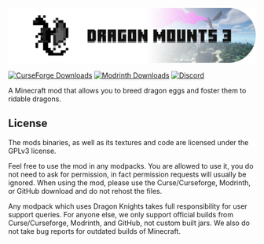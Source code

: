 ![LOGO](src/main/resources/logo.png)

[![CurseForge Downloads](https://img.shields.io/curseforge/dt/1123549?logo=curseforge&label=CurseForge)](https://www.curseforge.com/minecraft/mc-mods/dragon-mounts-2)
[![Modrinth Downloads](https://img.shields.io/modrinth/dt/PTfOH4IO?logo=modrinth&label=Modrinth)](https://modrinth.com/mod/dragon-mounts-2)
[![Discord](https://img.shields.io/discord/1293105990476103720?logo=discord&logoColor=%23ffffff&label=Discord&labelColor=%235865F2&color=gray)
](https://discord.gg/Ewm8aTTJ3K)

A Minecraft mod that allows you to breed dragon eggs and foster them to ridable dragons.

## License
The mods binaries, as well as its textures and code are licensed under the GPLv3 license.

Feel free to use the mod in any modpacks. You are allowed to use it, you do not need to ask for permission, in fact permission requests will usually be ignored. When using the mod, please use the Curse/Curseforge, Modrinth, or GitHub download and do not rehost the files.

Any modpack which uses Dragon Knights takes full responsibility for user support queries. For anyone else, we only support official builds from Curse/Curseforge, Modrinth, and GitHub, not custom built jars. We also do not take bug reports for outdated builds of Minecraft.
